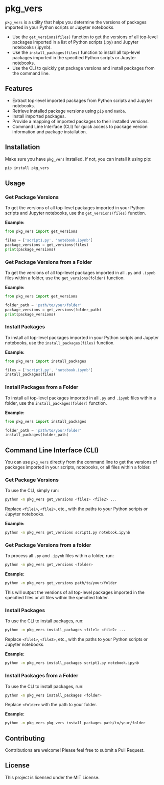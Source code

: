 
# pkg_vers

`pkg_vers` is a utility that helps you determine the versions of packages imported in your Python scripts or Jupyter notebooks.

- Use the `get_versions(files)` function to get the versions of all top-level packages imported in a list of Python scripts (.py) and Jupyter notebooks (.ipynb).
- Use the `install_packages(files)` function to install all top-level packages imported in the specified Python scripts or Jupyter notebooks.
- Use the CLI to quickly get package versions and install packages from the command line.

## Features

- Extract top-level imported packages from Python scripts and Jupyter notebooks.
- Retrieve installed package versions using `pip` and `mamba`.
- Install imported packages.
- Provide a mapping of imported packages to their installed versions.
- Command Line Interface (CLI) for quick access to package version information and package installation.

## Installation

Make sure you have `pkg_vers` installed. If not, you can install it using pip:

```sh
pip install pkg_vers
```

## Usage

### Get Package Versions

To get the versions of all top-level packages imported in your Python scripts and Jupyter notebooks, use the `get_versions(files)` function.

**Example:**

```python
from pkg_vers import get_versions

files = ['script1.py', 'notebook.ipynb']
package_versions = get_versions(files)
print(package_versions)
```

### Get Package Versions from a Folder
To get the versions of all top-level packages imported in all `.py` and `.ipynb` files within a folder, use the `get_versions(folder)` function.

**Example:**

```python
from pkg_vers import get_versions

folder_path = 'path/to/your/folder'
package_versions = get_versions(folder_path)
print(package_versions)
```

### Install Packages

To install all top-level packages imported in your Python scripts and Jupyter notebooks, use the `install_packages(files)` function.

**Example:**

```python
from pkg_vers import install_packages

files = ['script1.py', 'notebook.ipynb']
install_packages(files)
```

### Install Packages from a Folder

To install all top-level packages imported in all `.py` and `.ipynb` files within a folder, use the `install_packages(folder)` function.

**Example:**

```python
from pkg_vers import install_packages

folder_path = 'path/to/your/folder'
install_packages(folder_path)
```

## Command Line Interface (CLI)

You can use `pkg_vers` directly from the command line to get the versions of packages imported in your scripts, notebooks, or all files within a folder.

### Get Package Versions

To use the CLI, simply run:

```sh
python -m pkg_vers get_versions <file1> <file2> ...
```

Replace `<file1>`, `<file2>`, etc., with the paths to your Python scripts or Jupyter notebooks.

**Example:**

```sh
python -m pkg_vers get_versions script1.py notebook.ipynb
```

### Get Package Versions from a folder

To process all `.py` and `.ipynb` files within a folder, run:

```sh
python -m pkg_vers get_versions <folder>
```

**Example:**

```sh
python -m pkg_vers get_versions path/to/your/folder
```

This will output the versions of all top-level packages imported in the specified files or all files within the specified folder.

### Install Packages

To use the CLI to install packages, run:

```sh
python -m pkg_vers install_packages <file1> <file2> ...
```

Replace `<file1>`, `<file2>`, etc., with the paths to your Python scripts or Jupyter notebooks.

**Example:**

```sh
python -m pkg_vers install_packages script1.py notebook.ipynb
```

### Install Packages from a Folder

To use the CLI to install packages, run:

```sh
python -m pkg_vers install_packages <folder>
```

Replace `<folder>` with the path to your folder.

**Example:**

```sh
python -m pkg_vers pkg_vers install_packages path/to/your/folder
```

## Contributing

Contributions are welcome! Please feel free to submit a Pull Request.

## License

This project is licensed under the MIT License.